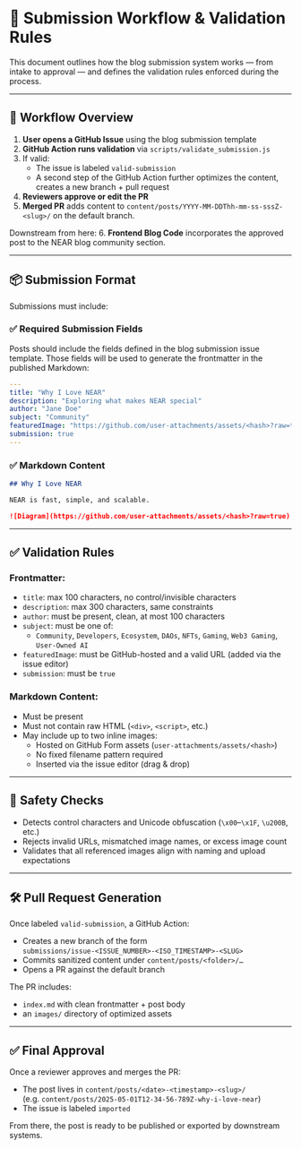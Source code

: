 # 🧪 Submission Workflow & Validation Rules

This document outlines how the blog submission system works — from intake to approval — and defines the validation rules enforced during the process.

---

## 🧭 Workflow Overview

1. **User opens a GitHub Issue** using the blog submission template
2. **GitHub Action runs validation** via `scripts/validate_submission.js`
3. If valid:
   - The issue is labeled `valid-submission`
   - A second step of the GitHub Action further optimizes the content, creates a new branch + pull request
4. **Reviewers approve or edit the PR**
5. **Merged PR** adds content to `content/posts/YYYY-MM-DDThh-mm-ss-sssZ-<slug>/` on the default branch.

Downstream from here:
6. **Frontend Blog Code**  incorporates the approved post to the NEAR blog community section.

---

## 📦 Submission Format

Submissions must include:

### ✅ Required Submission Fields
Posts should include the fields defined in the blog submission issue template. Those fields will be used to generate the frontmatter in the published Markdown:
```yaml
---
title: "Why I Love NEAR"
description: "Exploring what makes NEAR special"
author: "Jane Doe"
subject: "Community"
featuredImage: "https://github.com/user-attachments/assets/<hash>?raw=true"
submission: true
---
```

### ✅ Markdown Content
```markdown
## Why I Love NEAR

NEAR is fast, simple, and scalable.

![Diagram](https://github.com/user-attachments/assets/<hash>?raw=true)
```

---

## ✅ Validation Rules

### Frontmatter:
- `title`: max 100 characters, no control/invisible characters
- `description`: max 300 characters, same constraints
- `author`: must be present, clean, at most 100 characters
- `subject`: must be one of:
  - `Community`, `Developers`, `Ecosystem`, `DAOs`, `NFTs`, `Gaming`, `Web3 Gaming`, `User-Owned AI`
- `featuredImage`: must be GitHub-hosted and a valid URL (added via the issue editor)
- `submission`: must be `true`

### Markdown Content:
- Must be present
- Must not contain raw HTML (`<div>`, `<script>`, etc.)
- May include up to two inline images:
  - Hosted on GitHub Form assets (`user-attachments/assets/<hash>`)
  - No fixed filename pattern required
  - Inserted via the issue editor (drag & drop)

---

## 🔐 Safety Checks

- Detects control characters and Unicode obfuscation (`\x00`–`\x1F`, `\u200B`, etc.)
- Rejects invalid URLs, mismatched image names, or excess image count
- Validates that all referenced images align with naming and upload expectations

---

## 🛠 Pull Request Generation

Once labeled `valid-submission`, a GitHub Action:
  - Creates a new branch of the form  
    `submissions/issue-<ISSUE_NUMBER>-<ISO_TIMESTAMP>-<SLUG>`
  - Commits sanitized content under `content/posts/<folder>/…`
  - Opens a PR against the default branch

The PR includes:
  - `index.md` with clean frontmatter + post body
  - an `images/` directory of optimized assets

---

## ✅ Final Approval

Once a reviewer approves and merges the PR:
- The post lives in `content/posts/<date>-<timestamp>-<slug>/`  
  (e.g. `content/posts/2025-05-01T12-34-56-789Z-why-i-love-near`)
- The issue is labeled `imported`

From there, the post is ready to be published or exported by downstream systems.
